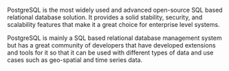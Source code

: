 PostgreSQL is the most widely used and advanced open-source SQL based relational database solution. It provides a solid stability, security, and scalability features that make it a great choice for enterprise level systems.

PostgreSQL is mainly a SQL based relational database management system but has a great community of developers that have developed extensions and tools for it so that it can be used with different types of data and use cases such as geo-spatial and time series data.


